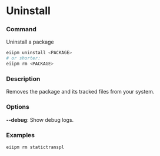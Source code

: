 # Uninstall

### Command

Uninstall a package

```bash
eiipm uninstall <PACKAGE>
# or shorter:
eiipm rm <PACKAGE>
```

### Description

Removes the package and its tracked files from your system.

### Options

**--debug**: Show debug logs.

### Examples

```bash
eiipm rm statictranspl
```
